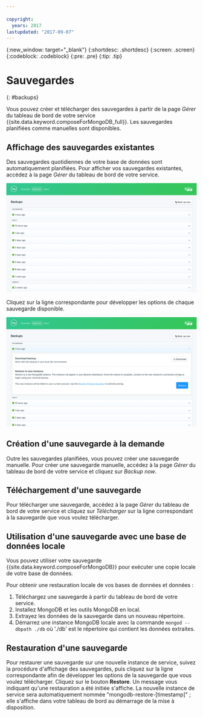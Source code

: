 ```yaml
---

copyright:
  years: 2017
lastupdated: "2017-09-07"
---
```


{:new_window: target="_blank"}
{:shortdesc: .shortdesc}
{:screen: .screen}
{:codeblock: .codeblock}
{:pre: .pre}
{:tip: .tip}

# Sauvegardes
{: #backups}

Vous pouvez créer et télécharger des sauvegardes à partir de la page *Gérer* du tableau de bord de votre service {{site.data.keyword.composeForMongoDB_full}}. Les sauvegardes planifiées comme manuelles sont disponibles.

## Affichage des sauvegardes existantes

Des sauvegardes quotidiennes de votre base de données sont automatiquement planifiées. Pour afficher vos sauvegardes existantes, accédez à la page *Gérer* du tableau de bord de votre service. 

![Sauvegardes](./images/mongodb-backups-show.png "Liste des sauvegardes disponibles")

Cliquez sur la ligne correspondante pour développer les options de chaque sauvegarde disponible.
  
![Options de sauvegarde](./images/mongodb-backups-options.png "Options d'une sauvegarde.") 

## Création d'une sauvegarde à la demande

Outre les sauvegardes planifiées, vous pouvez créer une sauvegarde manuelle. Pour créer une sauvegarde manuelle, accédez à la page *Gérer* du tableau de bord de votre service et cliquez sur *Backup now*.

## Téléchargement d'une sauvegarde

Pour télécharger une sauvegarde, accédez à la page *Gérer* du tableau de bord de votre service et cliquez sur *Télécharger* sur la ligne correspondant à la sauvegarde que vous voulez télécharger.

## Utilisation d'une sauvegarde avec une base de données locale

Vous pouvez utiliser votre sauvegarde {{site.data.keyword.composeForMongoDB}} pour exécuter une copie locale de votre base de données. 

Pour obtenir une restauration locale de vos bases de données et données :

1. Téléchargez une sauvegarde à partir du tableau de bord de votre service.
2. Installez MongoDB et les outils MongoDB en local.
3. Extrayez les données de la sauvegarde dans un nouveau répertoire.
4. Démarrez une instance MongoDB locale avec la commande `mongod --dbpath ./db` où './db' est le répertoire qui contient les données extraites.

## Restauration d'une sauvegarde

Pour restaurer une sauvegarde sur une nouvelle instance de service, suivez la procédure d'affichage des sauvegardes, puis cliquez sur la ligne correspondante afin de développer les options de la sauvegarde que vous voulez télécharger. Cliquez sur le bouton **Restore**. Un message vous indiquant qu'une restauration a été initiée s'affiche. La nouvelle instance de service sera automatiquement nommée "mongodb-restore-[timestamp]" ; elle s'affiche dans votre tableau de bord au démarrage de la mise à disposition.
